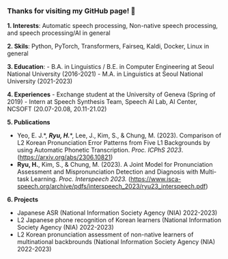 ### Thanks for visiting my GitHub page! 👋

**1. Interests**: Automatic speech processing, Non-native speech processing, and speech processing/AI in general

**2. Skils**: Python, PyTorch, Transformers, Fairseq, Kaldi, Docker, Linux in general

**3. Education**:
    - B.A. in Linguistics / B.E. in Computer Engineering at Seoul National University (2016-2021)
    - M.A. in Linguistics at Seoul National University (2021-2023)
    
**4. Experiences**
    - Exchange student at the University of Geneva (Spring of 2019)
    - Intern at Speech Synthesis Team, Speech AI Lab, AI Center, NCSOFT (20.07-20.08, 20.11-21.02)

**5. Publications**
   - Yeo, E. J.\*, _**Ryu, H.**_\*, Lee, J., Kim, S., & Chung, M. (2023). Comparison of L2 Korean Pronunciation Error Patterns from Five L1 Backgrounds by using Automatic Phonetic Transcription. _Proc. ICPhS 2023_. (https://arxiv.org/abs/2306.10821)
   - **Ryu, H.**, Kim, S., & Chung, M. (2023). A Joint Model for Pronunciation Assessment and Mispronunciation Detection and Diagnosis with Multi-task Learning. _Proc. Interspeech 2023._ (https://www.isca-speech.org/archive/pdfs/interspeech_2023/ryu23_interspeech.pdf)

**6. Projects**
   - Japanese ASR (National Information Society Agency (NIA) 2022-2023)
   - L2 Japanese phone recognition of Korean learners (National Information Society Agency (NIA) 2022-2023)
   - L2 Korean pronunciation assessment of non-native learners of multinational backbrounds (National Information Society Agency (NIA) 2022-2023)

<!--
**rhss10/rhss10** is a ✨ _special_ ✨ repository because its `README.md` (this file) appears on your GitHub profile.

Here are some ideas to get you started:

- 🔭 I’m currently working on ...
- 🌱 I’m currently learning ...
- 👯 I’m looking to collaborate on ...
- 🤔 I’m looking for help with ...
- 💬 Ask me about ...
- 📫 How to reach me: ...
- 😄 Pronouns: ...
- ⚡ Fun fact: ...
-->

